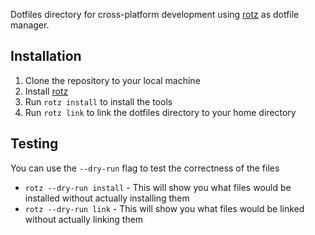 Dotfiles directory for cross-platform development using [rotz](https://github.com/volllly/rotz) as dotfile manager.

## Installation

1. Clone the repository to your local machine
2. Install [rotz](https://github.com/volllly/rotz)
3. Run `rotz install` to install the tools
4. Run `rotz link` to link the dotfiles directory to your home directory

## Testing 

You can use the `--dry-run` flag to test the correctness of the files

- `rotz --dry-run install` - This will show you what files would be installed without actually installing them
- `rotz --dry-run link` - This will show you what files would be linked without actually linking them
